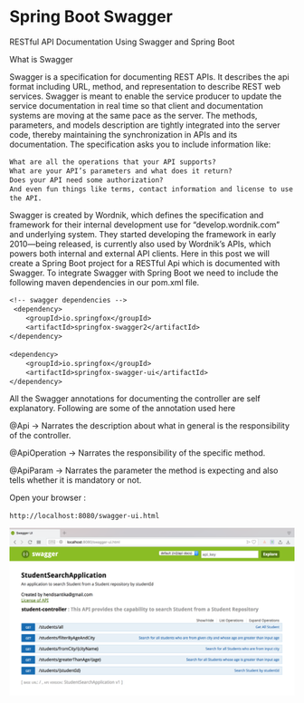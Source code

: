 # Spring Boot Swagger

RESTful API Documentation Using Swagger and Spring Boot


What is Swagger

Swagger is a specification for documenting REST APIs. It describes the api format including URL, method, and representation to describe REST web services. Swagger is meant to enable the service producer to update the service documentation in real time so that client and documentation systems are moving at the same pace as the server. The methods, parameters, and models description are tightly integrated into the server code, thereby maintaining the synchronization in APIs and its documentation. The specification asks you to include information like:

    What are all the operations that your API supports?
    What are your API’s parameters and what does it return?
    Does your API need some authorization?
    And even fun things like terms, contact information and license to use the API.

Swagger is created by Wordnik, which defines the specification and framework for their internal development use for “develop.wordnik.com” and underlying system. They started developing the framework in early 2010—being released, is currently also used by Wordnik’s APIs, which powers both internal and external API clients. Here in this post we will create a Spring Boot project for a RESTful Api which is documented with Swagger. To integrate Swagger with Spring Boot we need to include the following maven dependencies in our pom.xml file.


```
<!-- swagger dependencies -->
 <dependency>
	<groupId>io.springfox</groupId>
	<artifactId>springfox-swagger2</artifactId>
</dependency>

<dependency>
	<groupId>io.springfox</groupId>
	<artifactId>springfox-swagger-ui</artifactId>
</dependency>
```

All the Swagger annotations for documenting the controller are self explanatory. Following are some of the annotation used here

@Api →  Narrates the description about what in general is the responsibility of the controller.

@ApiOperation →  Narrates the responsibility of the specific method.

@ApiParam → Narrates the parameter the method is expecting and also tells whether it is mandatory or not.




Open your browser :

`http://localhost:8080/swagger-ui.html`

![List API Page](img/list.png "List API Page")
